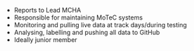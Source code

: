 
- Reports to Lead MCHA
- Responsible for maintaining MoTeC systems
- Monitoring and pulling live data at track days/during testing
- Analysing, labelling and pushing all data to GitHub
- Ideally junior member 